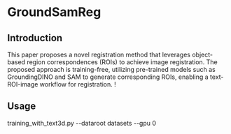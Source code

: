 # GroundSamReg
## Introduction
This paper proposes a novel registration method that leverages object-based region correspondences (ROIs) to achieve image registration. The proposed approach is training-free, utilizing pre-trained models such as GroundingDINO and SAM to generate corresponding ROIs, enabling a text-ROI-image workflow for registration.
! 
## Usage
training_with_text3d.py --dataroot datasets --gpu 0
## 


